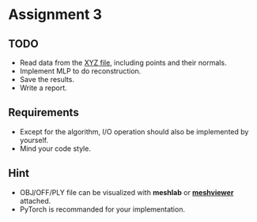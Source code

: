 # Assignment 3

## TODO

- Read data from the [XYZ file](./gargoyle.xyz), including points and their normals.
- Implement MLP to do reconstruction.
- Save the results.
- Write a report.

## Requirements

- Except for the algorithm, I/O operation should also be implemented by yourself.
- Mind your code style.

## Hint

- OBJ/OFF/PLY file can be visualized with **meshlab** or [**meshviewer**](../MeshViewer) attached.
- PyTorch is recommanded for your implementation.